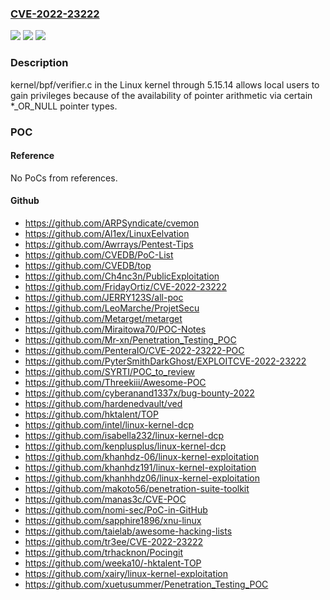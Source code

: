 ### [CVE-2022-23222](https://cve.mitre.org/cgi-bin/cvename.cgi?name=CVE-2022-23222)
![](https://img.shields.io/static/v1?label=Product&message=n%2Fa&color=blue)
![](https://img.shields.io/static/v1?label=Version&message=n%2Fa&color=blue)
![](https://img.shields.io/static/v1?label=Vulnerability&message=n%2Fa&color=brighgreen)

### Description

kernel/bpf/verifier.c in the Linux kernel through 5.15.14 allows local users to gain privileges because of the availability of pointer arithmetic via certain *_OR_NULL pointer types.

### POC

#### Reference
No PoCs from references.

#### Github
- https://github.com/ARPSyndicate/cvemon
- https://github.com/Al1ex/LinuxEelvation
- https://github.com/Awrrays/Pentest-Tips
- https://github.com/CVEDB/PoC-List
- https://github.com/CVEDB/top
- https://github.com/Ch4nc3n/PublicExploitation
- https://github.com/FridayOrtiz/CVE-2022-23222
- https://github.com/JERRY123S/all-poc
- https://github.com/LeoMarche/ProjetSecu
- https://github.com/Metarget/metarget
- https://github.com/Miraitowa70/POC-Notes
- https://github.com/Mr-xn/Penetration_Testing_POC
- https://github.com/PenteraIO/CVE-2022-23222-POC
- https://github.com/PyterSmithDarkGhost/EXPLOITCVE-2022-23222
- https://github.com/SYRTI/POC_to_review
- https://github.com/Threekiii/Awesome-POC
- https://github.com/cyberanand1337x/bug-bounty-2022
- https://github.com/hardenedvault/ved
- https://github.com/hktalent/TOP
- https://github.com/intel/linux-kernel-dcp
- https://github.com/isabella232/linux-kernel-dcp
- https://github.com/kenplusplus/linux-kernel-dcp
- https://github.com/khanhdz-06/linux-kernel-exploitation
- https://github.com/khanhdz191/linux-kernel-exploitation
- https://github.com/khanhhdz06/linux-kernel-exploitation
- https://github.com/makoto56/penetration-suite-toolkit
- https://github.com/manas3c/CVE-POC
- https://github.com/nomi-sec/PoC-in-GitHub
- https://github.com/sapphire1896/xnu-linux
- https://github.com/taielab/awesome-hacking-lists
- https://github.com/tr3ee/CVE-2022-23222
- https://github.com/trhacknon/Pocingit
- https://github.com/weeka10/-hktalent-TOP
- https://github.com/xairy/linux-kernel-exploitation
- https://github.com/xuetusummer/Penetration_Testing_POC

